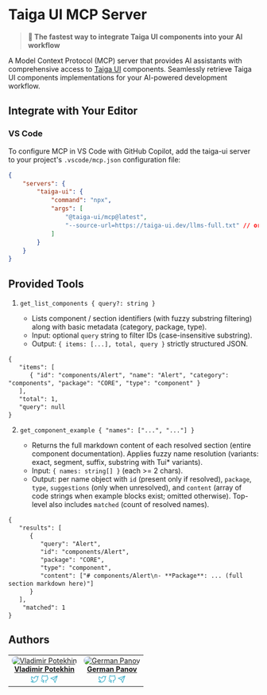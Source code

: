 # Taiga UI MCP Server

> **🚀 The fastest way to integrate Taiga UI components into your AI workflow**

A Model Context Protocol (MCP) server that provides AI assistants with comprehensive access to [Taiga UI](https://taiga-ui.dev) components. Seamlessly retrieve Taiga UI components implementations for your AI-powered development workflow.

## Integrate with Your Editor

### VS Code

To configure MCP in VS Code with GitHub Copilot, add the taiga-ui server to your project's `.vscode/mcp.json` configuration file:

```json
{
    "servers": {
        "taiga-ui": {
            "command": "npx",
            "args": [
                "@taiga-ui/mcp@latest",
                "--source-url=https://taiga-ui.dev/llms-full.txt" // or file from "/next" version, if you want
            ]
        }
    }
}
```

## Provided Tools

1. `get_list_components { query?: string }`

    - Lists component / section identifiers (with fuzzy substring filtering) along with basic metadata (category, package, type).
    - Input: optional `query` string to filter IDs (case-insensitive substring).
    - Output: `{ items: [...], total, query }` strictly structured JSON.

```
{
   "items": [
      { "id": "components/Alert", "name": "Alert", "category": "components", "package": "CORE", "type": "component" }
   ],
   "total": 1,
   "query": null
}
```

2. `get_component_example { "names": ["...", "..."] }`

    - Returns the full markdown content of each resolved section (entire component documentation). Applies fuzzy name resolution (variants: exact, segment, suffix, substring with Tui\* variants).
    - Input: `{ names: string[] }` (each >= 2 chars).
    - Output: per name object with `id` (present only if resolved), `package`, `type`, `suggestions` (only when unresolved), and `content` (array of code strings when example blocks exist; omitted otherwise). Top-level also includes `matched` (count of resolved names).

```
{
   "results": [
      {
         "query": "Alert",
         "id": "components/Alert",
         "package": "CORE",
         "type": "component",
         "content": ["# components/Alert\n- **Package**: ... (full section markdown here)"]
      }
   ],
    "matched": 1
}
```

## Authors

<table>
    <tr> 
        <td align="center">
            <a href="https://github.com/vladimirpotekhin"
                ><img
                    src="https://github.com/vladimirpotekhin.png?size=200"
                    width="100"
                    style="margin-bottom: -4px; border-radius: 8px;"
                    alt="Vladimir Potekhin"
                /><br /><b>Vladimir&nbsp;Potekhin</b></a
            >
            <div style="margin-top: 4px">
                <a
                    href="https://twitter.com/v_potekhin"
                    title="Twitter"
                    ><img
                        width="16"
                        src="https://raw.githubusercontent.com/MarsiBarsi/readme-icons/main/twitter.svg"
                /></a>
                <a
                    href="https://github.com/vladimirpotekhin"
                    title="GitHub"
                    ><img
                        width="16"
                        src="https://raw.githubusercontent.com/MarsiBarsi/readme-icons/main/github.svg"
                /></a>
                <a
                    href="https://t.me/v_potekhin"
                    title="Telegram"
                    ><img
                        width="16"
                        src="https://raw.githubusercontent.com/MarsiBarsi/readme-icons/main/send.svg"
                /></a>
            </div>
        </td> 
        <td align="center">
            <a href="https://github.com/mdlufy"
                ><img
                    src="https://github.com/mdlufy.png?size=200"
                    width="100"
                    style="margin-bottom: -4px; border-radius: 8px;"
                    alt="German Panov"
                /><br /><b>German&nbsp;Panov</b></a
            >
            <div style="margin-top: 4px">
                <a
                    href="https://twitter.com/mdlufy_"
                    title="Twitter"
                    ><img
                        width="16"
                        src="https://raw.githubusercontent.com/MarsiBarsi/readme-icons/main/twitter.svg"
                /></a>
                <a
                    href="https://github.com/mdlufy"
                    title="GitHub"
                    ><img
                        width="16"
                        src="https://raw.githubusercontent.com/MarsiBarsi/readme-icons/main/github.svg"
                /></a>
                <a
                    href="https://t.me/mdlufy"
                    title="Telegram"
                    ><img
                        width="16"
                        src="https://raw.githubusercontent.com/MarsiBarsi/readme-icons/main/send.svg"
                /></a>
            </div>
        </td>
    </tr>
</table>
